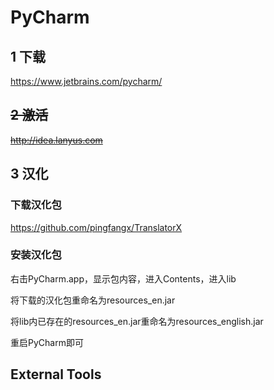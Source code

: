 # PyCharm

## 1 下载

https://www.jetbrains.com/pycharm/

## ~~2 激活~~

~~http://idea.lanyus.com~~

## 3 汉化

### 下载汉化包

https://github.com/pingfangx/TranslatorX

### 安装汉化包

右击PyCharm.app，显示包内容，进入Contents，进入lib

将下载的汉化包重命名为resources_en.jar

将lib内已存在的resources_en.jar重命名为resources_english.jar

重启PyCharm即可

## External Tools



